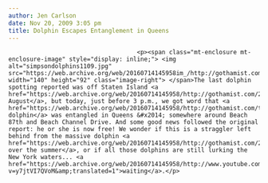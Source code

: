 ```yaml
---
author: Jen Carlson
date: Nov 20, 2009 3:05 pm
title: Dolphin Escapes Entanglement in Queens
---
```


	
										<p><span class="mt-enclosure mt-enclosure-image" style="display: inline;"> <img alt="simpsondolphins1109.jpg" src="https://web.archive.org/web/20160714145958im_/http://gothamist.com/attachments/arts_jen/simpsondolphins1109.jpg" width="140" height="92" class="image-right"> </span>The last dolphin spotting reported was off Staten Island <a href="https://web.archive.org/web/20160714145958/http://gothamist.com/2009/08/17/civilians_rescue_dolphin_off_si.php">this August</a>, but today, just before 3 p.m., we got word that <a href="https://web.archive.org/web/20160714145958/http://gothamist.com/tags/dolphin">a dolphin</a> was entangled in Queens &#x2014; somewhere around Beach 87th and Beach Channel Drive. And some good news followed the original report: he or she is now free! We wonder if this is a straggler left behind from the massive dolphin <a href="https://web.archive.org/web/20160714145958/http://gothamist.com/2009/06/29/dolphins_visit_new_york_waters.php">invasion over the summer</a>, or if all those dolphins are still lurking the New York waters... <a href="https://web.archive.org/web/20160714145958/http://www.youtube.com/watch?v=y7jtVI7QVoM&amp;translated=1">waiting</a>.</p>					
										
									
				